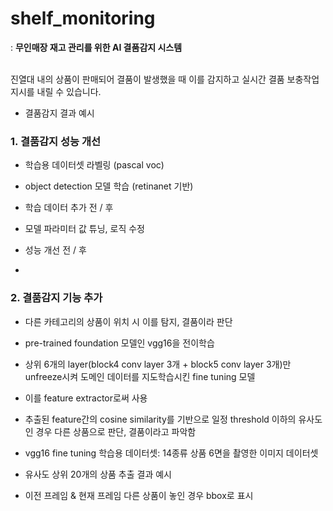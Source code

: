 # shelf_monitoring
: __무인매장 재고 관리를 위한 AI 결품감지 시스템__ <br/> <br/>

진열대 내의 상품이 판매되어 결품이 발생했을 때 이를 감지하고 실시간 결품 보충작업 지시를 내릴 수 있습니다. <br/>

- 결품감지 결과 예시



### 1. 결품감지 성능 개선
- 학습용 데이터셋 라벨링 (pascal voc)
- object detection 모델 학습 (retinanet 기반)
- 학습 데이터 추가 전 / 후


- 모델 파라미터 값 튜닝, 로직 수정
- 성능 개선 전 / 후
- 






### 2. 결품감지 기능 추가
- 다른 카테고리의 상품이 위치 시 이를 탐지, 결품이라 판단
- pre-trained foundation 모델인 vgg16을 전이학습
- 상위 6개의 layer(block4 conv layer 3개 + block5 conv layer 3개)만 unfreeze시켜 도메인 데이터를 지도학습시킨 fine tuning 모델
- 이를 feature extractor로써 사용
- 추출된 feature간의 cosine similarity를 기반으로 일정 threshold 이하의 유사도인 경우 다른 상품으로 판단, 결품이라고 파악함

- vgg16 fine tuning 학습용 데이터셋: 14종류 상품 6면을 촬영한 이미지 데이터셋
- 유사도 상위 20개의 상품 추출 결과 예시


- 이전 프레임 & 현재 프레임 다른 상품이 놓인 경우 bbox로 표시


